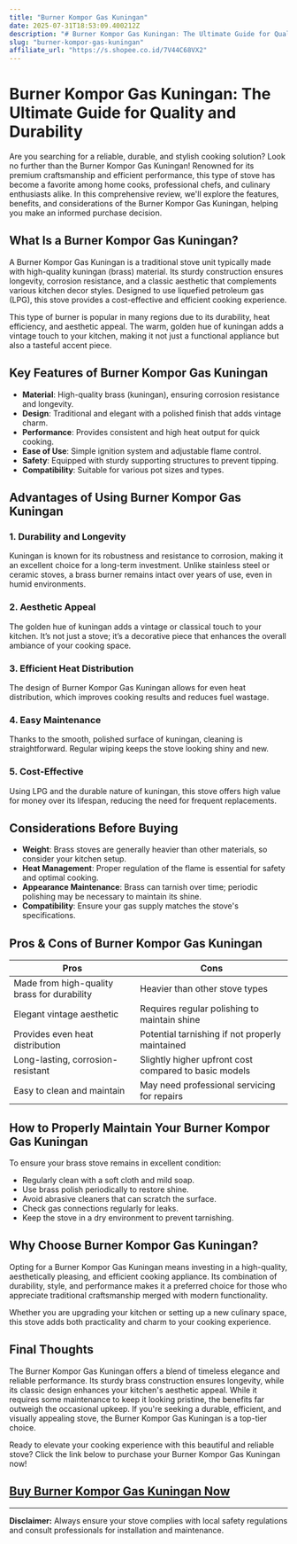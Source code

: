 ```yaml
---
title: "Burner Kompor Gas Kuningan"
date: 2025-07-31T18:53:09.400212Z
description: "# Burner Kompor Gas Kuningan: The Ultimate Guide for Quality and Durability..."
slug: "burner-kompor-gas-kuningan"
affiliate_url: "https://s.shopee.co.id/7V44C68VX2"
---
```

# Burner Kompor Gas Kuningan: The Ultimate Guide for Quality and Durability

Are you searching for a reliable, durable, and stylish cooking solution? Look no further than the Burner Kompor Gas Kuningan! Renowned for its premium craftsmanship and efficient performance, this type of stove has become a favorite among home cooks, professional chefs, and culinary enthusiasts alike. In this comprehensive review, we'll explore the features, benefits, and considerations of the Burner Kompor Gas Kuningan, helping you make an informed purchase decision.

## What Is a Burner Kompor Gas Kuningan?

A Burner Kompor Gas Kuningan is a traditional stove unit typically made with high-quality kuningan (brass) material. Its sturdy construction ensures longevity, corrosion resistance, and a classic aesthetic that complements various kitchen decor styles. Designed to use liquefied petroleum gas (LPG), this stove provides a cost-effective and efficient cooking experience.

This type of burner is popular in many regions due to its durability, heat efficiency, and aesthetic appeal. The warm, golden hue of kuningan adds a vintage touch to your kitchen, making it not just a functional appliance but also a tasteful accent piece.

## Key Features of Burner Kompor Gas Kuningan

- **Material**: High-quality brass (kuningan), ensuring corrosion resistance and longevity.
- **Design**: Traditional and elegant with a polished finish that adds vintage charm.
- **Performance**: Provides consistent and high heat output for quick cooking.
- **Ease of Use**: Simple ignition system and adjustable flame control.
- **Safety**: Equipped with sturdy supporting structures to prevent tipping.
- **Compatibility**: Suitable for various pot sizes and types.

## Advantages of Using Burner Kompor Gas Kuningan

### 1. Durability and Longevity

Kuningan is known for its robustness and resistance to corrosion, making it an excellent choice for a long-term investment. Unlike stainless steel or ceramic stoves, a brass burner remains intact over years of use, even in humid environments.

### 2. Aesthetic Appeal

The golden hue of kuningan adds a vintage or classical touch to your kitchen. It’s not just a stove; it’s a decorative piece that enhances the overall ambiance of your cooking space.

### 3. Efficient Heat Distribution

The design of Burner Kompor Gas Kuningan allows for even heat distribution, which improves cooking results and reduces fuel wastage.

### 4. Easy Maintenance

Thanks to the smooth, polished surface of kuningan, cleaning is straightforward. Regular wiping keeps the stove looking shiny and new.

### 5. Cost-Effective

Using LPG and the durable nature of kuningan, this stove offers high value for money over its lifespan, reducing the need for frequent replacements.

## Considerations Before Buying

- **Weight**: Brass stoves are generally heavier than other materials, so consider your kitchen setup.
- **Heat Management**: Proper regulation of the flame is essential for safety and optimal cooking.
- **Appearance Maintenance**: Brass can tarnish over time; periodic polishing may be necessary to maintain its shine.
- **Compatibility**: Ensure your gas supply matches the stove's specifications.

## Pros & Cons of Burner Kompor Gas Kuningan

| Pros                                              | Cons                                               |
|---------------------------------------------------|---------------------------------------------------|
| Made from high-quality brass for durability     | Heavier than other stove types                   |
| Elegant vintage aesthetic                        | Requires regular polishing to maintain shine   |
| Provides even heat distribution                   | Potential tarnishing if not properly maintained |
| Long-lasting, corrosion-resistant               | Slightly higher upfront cost compared to basic models |
| Easy to clean and maintain                       | May need professional servicing for repairs  |

## How to Properly Maintain Your Burner Kompor Gas Kuningan

To ensure your brass stove remains in excellent condition:

- Regularly clean with a soft cloth and mild soap.
- Use brass polish periodically to restore shine.
- Avoid abrasive cleaners that can scratch the surface.
- Check gas connections regularly for leaks.
- Keep the stove in a dry environment to prevent tarnishing.

## Why Choose Burner Kompor Gas Kuningan?

Opting for a Burner Kompor Gas Kuningan means investing in a high-quality, aesthetically pleasing, and efficient cooking appliance. Its combination of durability, style, and performance makes it a preferred choice for those who appreciate traditional craftsmanship merged with modern functionality.

Whether you are upgrading your kitchen or setting up a new culinary space, this stove adds both practicality and charm to your cooking experience.

## Final Thoughts

The Burner Kompor Gas Kuningan offers a blend of timeless elegance and reliable performance. Its sturdy brass construction ensures longevity, while its classic design enhances your kitchen's aesthetic appeal. While it requires some maintenance to keep it looking pristine, the benefits far outweigh the occasional upkeep. If you're seeking a durable, efficient, and visually appealing stove, the Burner Kompor Gas Kuningan is a top-tier choice.

Ready to elevate your cooking experience with this beautiful and reliable stove? Click the link below to purchase your Burner Kompor Gas Kuningan now!

## [Buy Burner Kompor Gas Kuningan Now](https://s.shopee.co.id/7V44C68VX2)

---

**Disclaimer:** Always ensure your stove complies with local safety regulations and consult professionals for installation and maintenance.